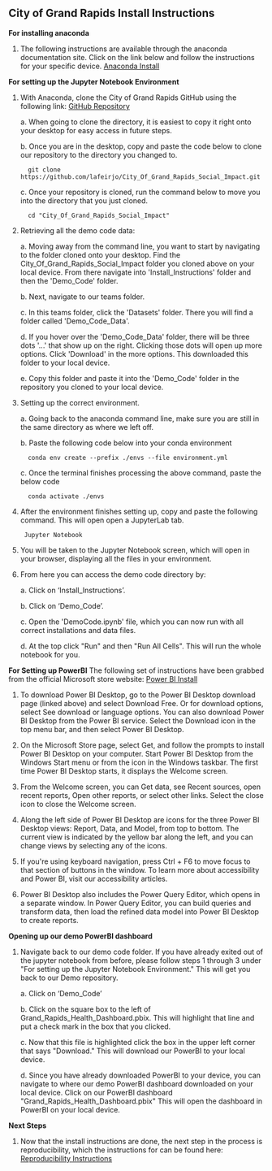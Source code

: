 ## City of Grand Rapids Install Instructions

**For installing anaconda**
1. The following instructions are available through the anaconda documentation site. Click on the link below and follow the instructions for your specific device. [Anaconda Install](https://docs.anaconda.com/free/anaconda/install/index.html)

**For setting up the Jupyter Notebook Environment**
1. With Anaconda, clone the City of Grand Rapids GitHub using the following link:    [GitHub Repository](https://github.com/lafeirjo/City_Of_Grand_Rapids_Social_Impact/tree/main)

   a. When going to clone the directory, it is easiest to copy it right onto your desktop for easy access in future steps.
   
   b. Once you are in the desktop, copy and paste the code below to clone our repository to the directory you changed to.
   
         git clone https://github.com/lafeirjo/City_Of_Grand_Rapids_Social_Impact.git
   
   c. Once your repository is cloned, run the command below to move you into the directory that you just cloned.

         cd "City_Of_Grand_Rapids_Social_Impact"

2. Retrieving all the demo code data:

   a. Moving away from the command line, you want to start by navigating to the folder cloned onto your desktop. Find the City_Of_Grand_Rapids_Social_Impact folder you cloned above on your local device. From there navigate into 'Install_Instructions' folder and then the 'Demo_Code' folder. 

   b. Next, navigate to our teams folder. 
   
   c. In this teams folder, click the 'Datasets' folder. There you will find a folder called 'Demo_Code_Data'. 
   
   d. If you hover over the 'Demo_Code_Data' folder, there will be three dots '...' that show up on the right. Clicking those dots will open up more options. Click 'Download' in the more options. This downloaded this folder to your local device. 
   
   e. Copy this folder and paste it into the 'Demo_Code' folder in the repository you cloned to your local device.
         
   
4. Setting up the correct environment.

   a. Going back to the anaconda command line, make sure you are still in the same directory as where we left off.

   b. Paste the following code below into your conda environment

         conda env create --prefix ./envs --file environment.yml
   
   c. Once the terminal finishes processing the above command, paste the below code

         conda activate ./envs

6. After the environment finishes setting up, copy and paste the following command. This will open open a JupyterLab tab.

        Jupyter Notebook

7. You will be taken to the Jupyter Notebook screen, which will open in your browser, displaying all the files in your environment.

8. From here you can access the demo code directory by:

   a. Click on ‘Install_Instructions’.

   b. Click on ‘Demo_Code’.

   c. Open the 'DemoCode.ipynb' file, which you can now run with all correct installations and data files.

   d. At the top click "Run" and then "Run All Cells". This will run the whole notebook for you. 
   
**For Setting up PowerBI**
The following set of instructions have been grabbed from the official Microsoft store website: 
[Power BI Install](https://learn.microsoft.com/en-us/power-bi/fundamentals/desktop-getting-started)

1. To download Power BI Desktop, go to the Power BI Desktop download page (linked above) and select Download Free. Or for download options, select See download or language options. You can also download Power BI Desktop from the Power BI service. Select the Download icon in the top menu bar, and then select Power BI Desktop.

2. On the Microsoft Store page, select Get, and follow the prompts to install Power BI Desktop on your computer. Start Power BI Desktop from the Windows Start menu or from the icon in the Windows taskbar. The first time Power BI Desktop starts, it displays the Welcome screen.

3. From the Welcome screen, you can Get data, see Recent sources, open recent reports, Open other reports, or select other links. Select the close icon to close the Welcome screen.

4. Along the left side of Power BI Desktop are icons for the three Power BI Desktop views: Report, Data, and Model, from top to bottom. The current view is indicated by the yellow bar along the left, and you can change views by selecting any of the icons.

5. If you're using keyboard navigation, press Ctrl + F6 to move focus to that section of buttons in the window. To learn more about accessibility and Power BI, visit our accessibility articles.

6. Power BI Desktop also includes the Power Query Editor, which opens in a separate window. In Power Query Editor, you can build queries and transform data, then load the refined data model into Power BI Desktop to create reports.

**Opening up our demo PowerBI dashboard**
1. Navigate back to our demo code folder. If you have already exited out of the jupyter notebook from before, please follow steps 1 through 3 under "For setting up the Jupyter Notebook Environment." This will get you back to our Demo repository.

   a. Click on ‘Demo_Code’

   b. Click on the square box to the left of Grand_Rapids_Health_Dashboard.pbix. This will highlight that line and put a check mark in the box that you clicked.

   c. Now that this file is highlighted click the box in the upper left corner that says "Download." This will download our PowerBI to your local device.

   d. Since you have already downloaded PowerBI to your device, you can navigate to where our demo PowerBI dashboard downloaded on your local device. Click on our PowerBI dashboard "Grand_Rapids_Health_Dashboard.pbix" This will open the dashboard in PowerBI on your local device. 

**Next Steps**   
1. Now that the install instructions are done, the next step in the process is reproducibility, which the instructions for can be found here: [Reproducibility Instructions](https://github.com/lafeirjo/City_Of_Grand_Rapids_Social_Impact/blob/main/Install_Instructions/Reproducibility.md)
